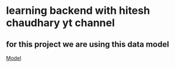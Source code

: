 # learning backend with hitesh chaudhary yt channel

## for this project we are using this data model
[Model](https://app.eraser.io/workspace/mEUaN5DHKsSOnGzOzxce)